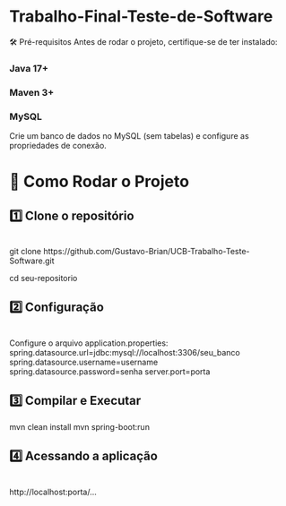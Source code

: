 <h1>Trabalho-Final-Teste-de-Software</h1>

🛠 Pré-requisitos Antes de rodar o projeto, certifique-se de ter instalado:

<h3>Java 17+</h3>

<h3>Maven 3+</h3>

<h3>MySQL</h3>

Crie um banco de dados no MySQL (sem tabelas) e configure as propriedades de conexão.

<h1>🚀 Como Rodar o Projeto</h1>

<h2>1️⃣ Clone o repositório</h2> <br>
git clone https://github.com/Gustavo-Brian/UCB-Trabalho-Teste-Software.git

cd seu-repositorio

<h2>2️⃣ Configuração</h2> <br>
Configure o arquivo application.properties: <br>
spring.datasource.url=jdbc:mysql://localhost:3306/seu_banco <br>
spring.datasource.username=username <br>
spring.datasource.password=senha server.port=porta

<h2>3️⃣ Compilar e Executar</h2>

mvn clean install mvn spring-boot:run

<h2>4️⃣ Acessando a aplicação</h2> <br>
http://localhost:porta/...

